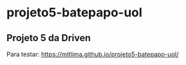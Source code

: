 # projeto5-batepapo-uol

## Projeto 5 da Driven 

Para testar: https://mltlima.github.io/projeto5-batepapo-uol/
